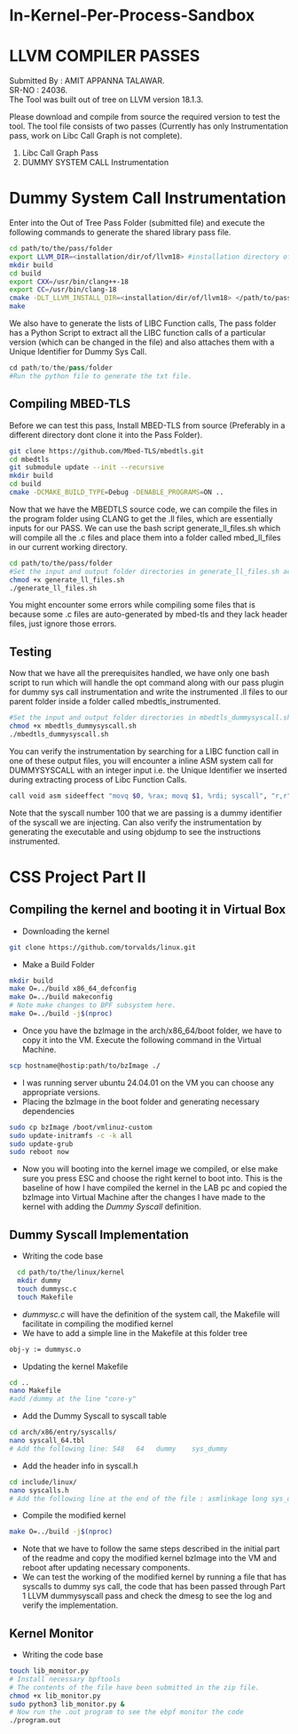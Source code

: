 # In-Kernel-Per-Process-Sandbox
# LLVM COMPILER PASSES
Submitted By : AMIT APPANNA TALAWAR.    
SR-NO : 24036.  
The Tool was built out of tree on LLVM version 18.1.3.

Please download and compile from source the required version to test the tool.
The tool file consists of two passes (Currently has only Instrumentation pass, work on Libc Call Graph is not complete).
1. Libc Call Graph Pass
2. DUMMY SYSTEM CALL Instrumentation

# Dummy System Call Instrumentation

Enter into the Out of Tree Pass Folder (submitted file) and execute the following commands to generate the shared library pass file.

```bash
cd path/to/the/pass/folder
export LLVM_DIR=<installation/dir/of/llvm18> #installation directory of llvm 18
mkdir build
cd build
export CXX=/usr/bin/clang++-18
export CC=/usr/bin/clang-18
cmake -DLT_LLVM_INSTALL_DIR=<installation/dir/of/llvm18> </path/to/pass/folder>
make
```
We also have to generate the lists of LIBC Function calls, The pass folder has a Python Script to extract all the LIBC function calls of a particular version (which can be changed in the file) and also attaches them with a Unique Identifier for Dummy Sys Call.
```python
cd path/to/the/pass/folder
#Run the python file to generate the txt file.
```

## Compiling MBED-TLS

Before we can test this pass, Install MBED-TLS from source (Preferably in a different directory dont clone it into the Pass Folder).
```bash
git clone https://github.com/Mbed-TLS/mbedtls.git
cd mbedtls
git submodule update --init --recursive
mkdir build
cd build
cmake -DCMAKE_BUILD_TYPE=Debug -DENABLE_PROGRAMS=ON ..
```
Now that we have the MBEDTLS source code, we can compile the files in the program folder using CLANG to get the .ll files, which are essentially inputs for our PASS. We can use the bash script generate_ll_files.sh which will compile all the .c files and place them into a folder called mbed_ll_files in our current working directory.
```bash
cd path/to/the/pass/folder
#Set the input and output folder directories in generate_ll_files.sh accordingly
chmod +x generate_ll_files.sh
./generate_ll_files.sh
```

You might encounter some errors while compiling some files that is because some .c files are auto-generated by mbed-tls and they lack header files, just ignore those errors.


## Testing
Now that we have all the prerequisites handled, we have only one bash script to run which will handle the opt command along with our pass plugin for dummy sys call instrumentation and write the instrumented .ll files to our parent folder inside a folder called mbedtls_instrumented.

```bash
#Set the input and output folder directories in mbedtls_dummysyscall.sh accordingly
chmod +x mbedtls_dummysyscall.sh
./mbedtls_dummysyscall.sh
```
You can verify the instrumentation by searching for a LIBC function call in one of these output files, you will encounter a inline ASM system call for DUMMYSYSCALL with an integer input i.e. the Unique Identifier we inserted during extracting process of Libc Function Calls.

```bash
call void asm sideeffect "movq $0, %rax; movq $1, %rdi; syscall", "r,r"(i64 100, i64 11169)
```
Note that the syscall number 100 that we are passing is a dummy identifier of the syscall we are injecting. Can also verify the instrumentation by generating the executable and using objdump to see the instructions instrumented.


<!-- export LLVM_DIR=~/llvm18/build #installation directory of llvm 18
mkdir build
cd build

export CXX=/usr/bin/clang++-18
export CC=/usr/bin/clang-18

cmake -DLT_LLVM_INSTALL_DIR=~/llvm18/build ~/Final_Passes
make


$LLVM_DIR/bin/clang -O0 -emit-llvm -S ../input_files/trial_input.c -o trial_input.ll
$LLVM_DIR/bin/opt -load-pass-plugin ./lib/libDummySysCall.so --passes="inject-dummy-sys-call" -S /home/amit-talawar/mbedtls/ll_files/crypt_and_hash.ll -o output.ll

$LLVM_DIR/bin/opt -load-pass-plugin ./lib/libLibraryCallGraph.so --passes="library-call-graph" -S /home/amit-talawar/mbedtls/ll_files/crypt_and_hash.ll -o output.ll

$LLVM_DIR/bin/clang -emit-llvm -c ~/Semester\ 1/Computer\ System\ Security/Project/Final_Passes/input_files/trial_input.c -o trial_input.bc~/Semester\ 1/Computer\ System\ Security/Project/Final_Passes/

$LLVM_DIR/bin/opt -load-pass-plugin ~/Semester\ 1/Computer\ System\ Security/Project/Final_Passes/build/lib/libStaticCallCounter.so -passes="print<static-cc>" -disable-output trial_input.bc -->
# CSS Project Part II
## Compiling the kernel and booting it in Virtual Box
 - Downloading the kernel
 ```bash
 git clone https://github.com/torvalds/linux.git
 ```
 - Make a Build Folder
 ```bash
 mkdir build
 make O=../build x86_64_defconfig
 make O=../build makeconfig
 # Note make changes to BPF subsystem here.
 make O=../build -j$(nproc)
 ```
 - Once you have the bzImage in the arch/x86_64/boot folder, we have to copy it into the VM. Execute the following command in the Virtual Machine.
 ```bash
 scp hostname@hostip:path/to/bzImage ./
 ```
 - I was running server ubuntu 24.04.01 on the VM you can choose any appropriate versions.
 - Placing the bzImage in the boot folder and generating necessary dependencies
 ```bash
 sudo cp bzImage /boot/vmlinuz-custom
 sudo update-initramfs -c -k all
 sudo update-grub
 sudo reboot now
 ```
 - Now you will booting into the kernel image we compiled, or else make sure you press ESC and choose the right kernel to boot into. This is the baseline of how I have compiled the kernel in the LAB pc and copied the bzImage into Virtual Machine after the changes I have made to the kernel with adding the *Dummy Syscall* definition.

## Dummy Syscall Implementation

- Writing the code base
```bash
  cd path/to/the/linux/kernel
  mkdir dummy
  touch dummysc.c
  touch Makefile
```
- *dummysc.c* will have the definition of the system call, the Makefile will facilitate in compiling the modified kernel
- We have to add a simple line in the Makefile at this folder tree
```bash 
obj-y := dummysc.o
```
- Updating the kernel Makefile
```bash
cd ..
nano Makefile
#add /dummy at the line "core-y"
```
- Add the Dummy Syscall to syscall table
```bash
cd arch/x86/entry/syscalls/
nano syscall_64.tbl
# Add the following line: 548   64   dummy    sys_dummy
```
- Add the header info in syscall.h 
```bash
cd include/linux/
nano syscalls.h
# Add the following line at the end of the file : asmlinkage long sys_dummy(int arg)
```
- Compile the modified kernel
```bash
make O=../build -j$(nproc)
```
- Note that we have to follow the same steps described in the initial part of the readme and copy the modified kernel bzImage into the VM and reboot after updating necessary components.
- We can test the working of the modified kernel by running a file that has syscalls to dummy sys call, the code that has been passed through Part 1 LLVM dummysyscall pass and check the dmesg to see the log and verify the implementation.



## Kernel Monitor
- Writing the code base
```bash
touch lib_monitor.py
# Install necessary bpftools
# The contents of the file have been submitted in the zip file.
chmod +x lib_monitor.py
sudo python3 lib_monitor.py &
# Now run the .out program to see the ebpf monitor the code
./program.out
```
